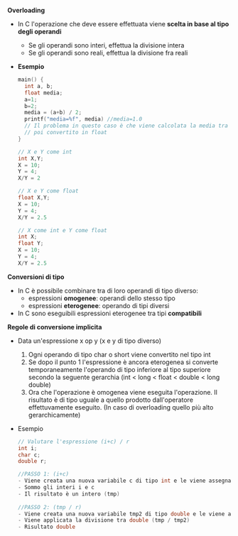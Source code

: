 **Overloading**

- In C l'operazione che deve essere effettuata viene **scelta in base al tipo degli operandi**
  - Se gli operandi sono interi, effettua la divisione intera
  - Se gli operandi sono reali, effettua la divisione fra reali

- **Esempio**

  ```c
  main() {
    int a, b;
    float media;
    a=1;
    b=2;
    media = (a+b) / 2;
    printf("media=%f", media) //media=1.0
    // Il problema in questo caso è che viene calcolata la media tra due interi e
    // poi convertito in float
  }
  ```

  ```c
  // X e Y come int
  int X,Y;
  X = 10;
  Y = 4;
  X/Y = 2
  ```

  ```c
  // X e Y come float
  float X,Y;
  X = 10;
  Y = 4;
  X/Y = 2.5
  ```

  ```c
  // X come int e Y come float
  int X;
  float Y;
  X = 10;
  Y = 4;
  X/Y = 2.5
  ```

  

**Conversioni di tipo**

- In C è possibile combinare tra di loro operandi di tipo diverso:
  - espressioni **omogenee**: operandi dello stesso tipo
  - espressioni **eterogenee**: operando di tipi diversi
- In C sono eseguibili espressioni eterogenee tra tipi **compatibili**



**Regole di conversione implicita**

- Data un'espressione x op y (x e y di tipo diverso)
  1. Ogni operando di tipo char o short viene convertito nel tipo int
  2. Se dopo il punto 1 l'espressione è ancora eterogenea si converte temporaneamente l'operando di tipo inferiore al tipo superiore secondo la seguente gerarchia (int < long < float < double < long double)
  3. Ora che l'operazione è omogenea viene eseguita l'operazione. Il risultato è di tipo uguale a quello prodotto dall'operatore effettuvamente eseguito. (In caso di overloading quello più alto gerarchicamente)

- Esempio

  ```c
  // Valutare l'espressione (i+c) / r
  int i;
  char c;
  double r;
  
  //PASSO 1: (i+c)
  - Viene creata una nuova variabile c di tipo int e le viene assegnato il valore di c convertito in int
  - Sommo gli interi i e c
  - Il risultato è un intero (tmp)
    
  //PASSO 2: (tmp / r)
  - Viene creata una nuova variabile tmp2 di tipo double e le viene assegnato il valore di tmp convertito in double
  - Viene applicata la divisione tra double (tmp / tmp2)
  - Risultato double
  ```

  

